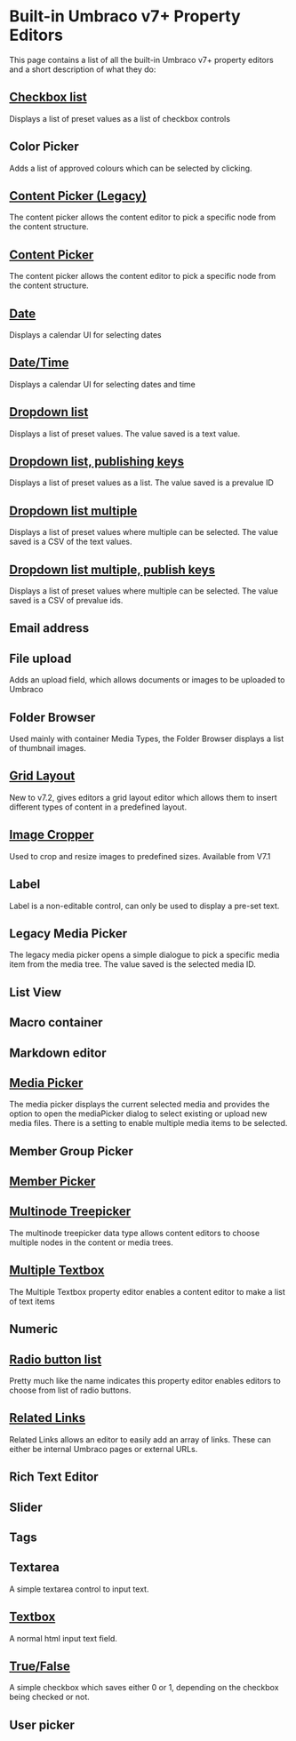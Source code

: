# Built-in Umbraco v7+ Property Editors

This page contains a list of all the built-in Umbraco  v7+ property editors and a short description of what they do:

## [Checkbox list](CheckBox-List.md)
Displays a list of preset values as a list of checkbox controls

## Color Picker
Adds a list of approved colours which can be selected by clicking.

## [Content Picker (Legacy)](Content-Picker.md)
The content picker allows the content editor to pick a specific node from the content structure.

## [Content Picker](Content-Picker2.md)
The content picker allows the content editor to pick a specific node from the content structure.

## [Date](Date.md)
Displays a calendar UI for selecting dates

## [Date/Time](Date-Time.md)
Displays a calendar UI for selecting dates and time

## [Dropdown list](DropDown-List.md)
Displays a list of preset values. The value saved is a text value.

## [Dropdown list, publishing keys](DropDown-List-Publishing-Keys.md)
Displays a list of preset values as a list. The value saved is a prevalue ID

## [Dropdown list multiple](DropDown-List-Multiple.md)
Displays a list of preset values where multiple can be selected. The value saved is a CSV of the text values.

## [Dropdown list multiple, publish keys](DropDown-List-Multiple-Publish-Keys.md)
Displays a list of preset values where multiple can be selected. The value saved is a CSV of prevalue ids.

## Email address

## File upload
Adds an upload field, which allows documents or images to be uploaded to Umbraco

## Folder Browser
Used mainly with container Media Types, the Folder Browser displays a list of thumbnail images.

## [Grid Layout](Grid-Layout.md)
New to v7.2, gives editors a grid layout editor which allows them to insert different types of content in a predefined layout.

## [Image Cropper](Image-Cropper.md)
Used to crop and resize images to predefined sizes. Available from V7.1

## Label
Label is a non-editable control, can only be used to display a pre-set text.

## Legacy Media Picker
The legacy media picker opens a simple dialogue to pick a specific media item from the media tree. The value saved is the selected media ID.

## List View

## Macro container

## Markdown editor

## [Media Picker](Media-Picker.md)
The media picker displays the current selected media and provides the option to open the mediaPicker dialog to select existing or upload new media files. There is a setting to enable multiple media items to be selected.

## Member Group Picker

## [Member Picker](Member-Picker.md)

## [Multinode Treepicker](Multinode-Treepicker.md)
The multinode treepicker data type allows content editors to choose multiple nodes in the content or media trees.

## [Multiple Textbox](Multiple-Textbox.md)
The Multiple Textbox property editor enables a content editor to make a list of text items

## Numeric

## [Radio button list](RadioButton-List.md)
Pretty much like the name indicates this property editor enables editors to choose from list of radio buttons.

## [Related Links](Related-Links.md)
Related Links allows an editor to easily add an array of links. These can either be internal Umbraco pages or external URLs.

## Rich Text Editor

## Slider

## Tags

## Textarea
A simple textarea control to input text.

## [Textbox](Textbox.md)
A normal html input text field.

## [True/False](True-False.md)
A simple checkbox which saves either 0 or 1, depending on the checkbox being checked or not.

## User picker